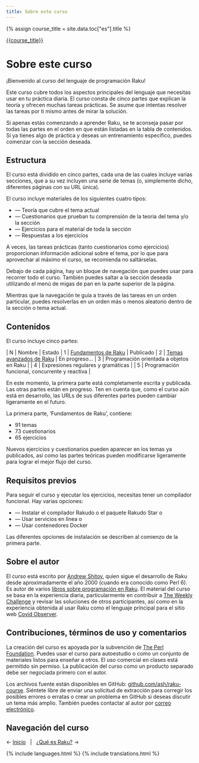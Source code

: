 ```yaml
---
title: Sobre este curso
---
```


{% assign course_title = site.data.toc["es"].title %}

[{{course_title}}](/es/)

# Sobre este curso

¡Bienvenido al curso del lenguaje de programación Raku!

Este curso cubre todos los aspectos principales del lenguaje que necesitas usar en tu práctica diaria. El curso consta de cinco partes que explican la teoría y ofrecen muchas tareas prácticas. Se asume que intentas resolver las tareas por ti mismo antes de mirar la solución.

Si apenas estás comenzando a aprender Raku, se te aconseja pasar por todas las partes en el orden en que están listadas en la tabla de contenidos. Si ya tienes algo de práctica y deseas un entrenamiento específico, puedes comenzar con la sección deseada.

## Estructura

El curso está dividido en cinco partes, cada una de las cuales incluye varias secciones, que a su vez incluyen una serie de temas (o, simplemente dicho, diferentes páginas con su URL única).

El curso incluye materiales de los siguientes cuatro tipos:

* — Teoría que cubre el tema actual
* — Cuestionarios que prueban tu comprensión de la teoría del tema y/o la sección
* — Ejercicios para el material de toda la sección
* — Respuestas a los ejercicios

A veces, las tareas prácticas (tanto cuestionarios como ejercicios) proporcionan información adicional sobre el tema, por lo que para aprovechar al máximo el curso, se recomienda no saltárselas.

Debajo de cada página, hay un bloque de navegación que puedes usar para recorrer todo el curso. También puedes saltar a la sección deseada utilizando el menú de migas de pan en la parte superior de la página.

Mientras que la navegación te guía a través de las tareas en un orden particular, puedes resolverlas en un orden más o menos aleatorio dentro de la sección o tema actual.

## Contenidos

El curso incluye cinco partes:

| N | Nombre | Estado
| 1 | [Fundamentos de Raku](/es/essentials) | Publicado
| 2 | [Temas avanzados de Raku](/es/advanced) | En progreso<span id="ProgressBar">...</span>
| 3 | Programación orientada a objetos en Raku | 
| 4 | Expresiones regulares y gramáticas | 
| 5 | Programación funcional, concurrente y reactiva | 

<script>
    let ProgressBar = document.getElementById('ProgressBar');
    let current_progress = 0;
    setInterval(function() {
        current_progress++;
        current_progress %= 6;

        let bar = '';
        for (let c = 0; c < current_progress; c++) {
            bar += ',';
        }
        bar += '...';
        for (let c = current_progress; c < 6; c++) {
            bar += ',';
        }
        
        bar = bar.substr(3, 3);
        bar = bar.replace(/,/g, '<span style="color: lightgray">.</span>');
        ProgressBar.innerHTML = bar;
    }, 200);
</script>

En este momento, la primera parte está completamente escrita y publicada. Las otras partes están en progreso. Ten en cuenta que, como el curso aún está en desarrollo, las URLs de sus diferentes partes pueden cambiar ligeramente en el futuro.

La primera parte, ‘Fundamentos de Raku’, contiene:

- 91 temas
- 73 cuestionarios
- 65 ejercicios

Nuevos ejercicios y cuestionarios pueden aparecer en los temas ya publicados, así como las partes teóricas pueden modificarse ligeramente para lograr el mejor flujo del curso.

## Requisitos previos

Para seguir el curso y ejecutar los ejercicios, necesitas tener un compilador funcional. Hay varias opciones:

* — Instalar el compilador Rakudo o el paquete Rakudo Star o
* — Usar servicios en línea o
* — Usar contenedores Docker

Las diferentes opciones de instalación se describen al comienzo de la primera parte.

## Sobre el autor

El curso está escrito por [Andrew Shitov](https://andrewshitov.com), quien sigue el desarrollo de Raku desde aproximadamente el año 2000 (cuando era conocido como Perl 6). Es autor de varios [libros sobre programación en Raku](https://andrewshitov.com/books). El material del curso se basa en la experiencia diaria, particularmente en contribuir a [The Weekly Challenge](https://perlweeklychallenge.org) y revisar las soluciones de otros participantes, así como en la experiencia obtenida al usar Raku como el lenguaje principal para el sitio web [Covid Observer](https://covid.observer).

## Contribuciones, términos de uso y comentarios

La creación del curso es apoyada por la subvención de [The Perl Foundation](https://www.perlfoundation.org). Puedes usar el curso para autoestudio o como un conjunto de materiales listos para enseñar a otros. El uso comercial en clases está permitido sin permiso. La publicación del curso como un producto separado debe ser negociada primero con el autor.

Los archivos fuente están disponibles en GitHub: [github.com/ash/raku-course](https://github.com/ash/raku-course). Siéntete libre de enviar una solicitud de extracción para corregir los posibles errores o erratas o crear un problema en GitHub si deseas discutir un tema más amplio. También puedes contactar al autor por [correo electrónico](mailto:andy@shitov.ru).

## Navegación del curso

← [Inicio](/es/) 
&nbsp;&nbsp;|&nbsp;&nbsp;
[¿Qué es Raku?](/es/essentials/what-is-raku) →

{% include languages.html %}
{% include translations.html %}
